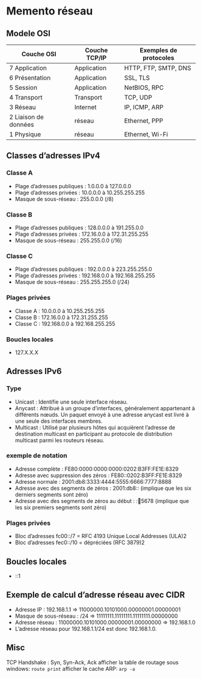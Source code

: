 # Memento réseau

## Modele OSI

| Couche OSI | Couche TCP/IP | Exemples de protocoles |
|---------|--------------|-------------|
| 7 Application |	Application | HTTP, FTP, SMTP, DNS |
| 6 Présentation	| Application |	SSL, TLS |
| 5 Session | Application |	NetBIOS, RPC |
| 4 Transport | Transport |TCP, UDP |
| 3 Réseau | Internet | IP, ICMP, ARP |
| 2 Liaison de données | réseau | Ethernet, PPP |
| 1 Physique | réseau | Ethernet, Wi-Fi |


## Classes d’adresses IPv4

### Classe A

* Plage d’adresses publiques : 1.0.0.0 à 127.0.0.0
* Plage d’adresses privées : 10.0.0.0 à 10.255.255.255
* Masque de sous-réseau : 255.0.0.0 (/8)

### Classe B

* Plage d’adresses publiques : 128.0.0.0 à 191.255.0.0
* Plage d’adresses privées : 172.16.0.0 à 172.31.255.255
* Masque de sous-réseau : 255.255.0.0 (/16)

### Classe C

* Plage d’adresses publiques : 192.0.0.0 à 223.255.255.0
* Plage d’adresses privées : 192.168.0.0 à 192.168.255.255
* Masque de sous-réseau : 255.255.255.0 (/24)

### Plages privées

* Classe A : 10.0.0.0 à 10.255.255.255
* Classe B : 172.16.0.0 à 172.31.255.255
* Classe C : 192.168.0.0 à 192.168.255.255

### Boucles locales

* 127.X.X.X


## Adresses IPv6

### Type

* Unicast : Identifie une seule interface réseau.
* Anycast : Attribué à un groupe d’interfaces, généralement appartenant à différents nœuds. Un paquet envoyé à une adresse anycast est livré à une seule des interfaces membres.
* Multicast : Utilisé par plusieurs hôtes qui acquièrent l’adresse de destination multicast en participant au protocole de distribution multicast parmi les routeurs réseau.

### exemple de notation

* Adresse complète : FE80:0000:0000:0000:0202:B3FF:FE1E:8329
* Adresse avec suppression des zéros : FE80::0202:B3FF:FE1E:8329
* Adresse normale : 2001:db8:3333:4444:5555:6666:7777:8888
* Adresse avec des segments de zéros : 2001:db8:: (implique que les six derniers segments sont zéro)
* Adresse avec des segments de zéros au début : ::1234:5678 (implique que les six premiers segments sont zéro)

### Plages privées

* Bloc d’adresses fc00::/7 = RFC 4193 Unique Local Addresses (ULA)2
* Bloc d’adresses fec0::/10 = dépréciées (RFC 3879)2

## Boucles locales

* ::1

## Exemple de calcul d’adresse réseau avec CIDR

* Adresse IP : 192.168.1.1 => 11000000.10101000.00000001.00000001
* Masque de sous-réseau : /24 => 11111111.11111111.11111111.00000000
* Adresse réseau : 11000000.10101000.00000001.00000000 => 192.168.1.0
* L’adresse réseau pour 192.168.1.1/24 est donc 192.168.1.0.

## Misc

TCP Handshake : Syn, Syn-Ack, Ack
afficher la table de routage sous windows: `route print`
afficher le cache ARP: `arp -a`
